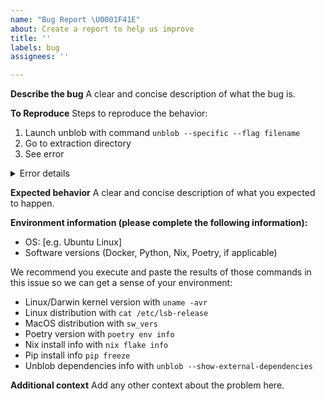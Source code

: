 ```yaml
---
name: "Bug Report \U0001F41E"
about: Create a report to help us improve
title: ''
labels: bug
assignees: ''

---
```


<!--
  To make it easier for us to help you, please include as much useful information as possible.

  Before opening a new issue, please search existing issues https://github.com/onekey-sec/unblob/issues
-->

**Describe the bug**
A clear and concise description of what the bug is.

**To Reproduce**
Steps to reproduce the behavior:
1. Launch unblob with command `unblob --specific --flag filename`
2. Go to extraction directory
4. See error

<!-- You can either share the error logs in the section below or upload a gist and share the link below. -->

<details>
<summary>Error details</summary>

<!-- Paste error details in the section between the backticks below: -->
```

```

</details>

<!--
In order for us to investigate, you MUST attach a binary sample to this issue.

Make sure you're not sharing samples that are protected by NDAs or contain sensitive
information.
 -->

**Expected behavior**
A clear and concise description of what you expected to happen.

**Environment information (please complete the following information):**
 - OS: [e.g. Ubuntu Linux]
 - Software versions (Docker, Python, Nix, Poetry, if applicable)

We recommend you execute and paste the results of those commands in this issue so we can get a sense of your environment:

- Linux/Darwin kernel version with `uname -avr`
- Linux distribution with `cat /etc/lsb-release`
- MacOS distribution with `sw_vers`
- Poetry version with `poetry env info`
- Nix install info with `nix flake info`
- Pip install info `pip freeze`
- Unblob dependencies info with `unblob --show-external-dependencies`

**Additional context**
Add any other context about the problem here.
